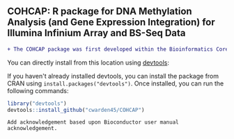 ## COHCAP: R package for DNA Methylation Analysis (and Gene Expression Integration) for Illumina Infinium Array and BS-Seq Data

```diff
+ The COHCAP package was first developed within the Bioinformatics Core, under the direction of Yate-Ching Yuan.  Charles Warden also provided assistance with updates and maintance that include a Bioconductor version of the package while working in the Integrative Genomics Core (with Xiwei Wu as the director) as well as when he was/is not employeed by City of Hope.
```

You can directly install from this location using [devtools](https://github.com/hadley/devtools):

If you haven't already installed devtools, you can install the package from CRAN using `install.packages("devtools")`.  Once installed, you can run the following commands:

 ```R
 library("devtools")
 devtools::install_github("cwarden45/COHCAP")
 ```

 ```
Add acknowledgement based upon Bioconductor user manual acknowledgement.
```
